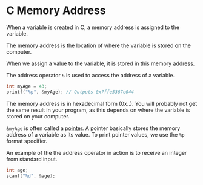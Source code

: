 # C Memory Address

When a variable is created in C, a memory address is assigned to the variable.

The memory address is the location of where the variable is stored on the computer.

When we assign a value to the variable, it is stored in this memory address.

The address operator `&` is used to access the address of a variable.

```c
int myAge = 43;
printf("%p", &myAge); // Outputs 0x7ffe5367e044
```

The memory address is in hexadecimal form (0x..). You will probably not get the same result in your program, as this depends on where the variable is stored on your computer.

`&myAge` is often called a [pointer](./c-pointers.md). A pointer basically stores the memory address of a variable as its value. To print pointer values, we use the `%p` format specifier.

An example of the the address operator in action is to receive an integer from standard input.

```c
int age;
scanf("%d", &age);
```